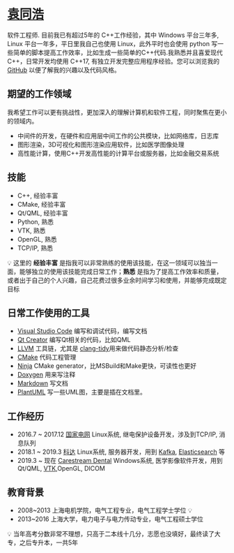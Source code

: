 # [袁同浩](mailto:michael.fay.live.com)

软件工程师. 目前我已有超过5年的 C++工作经验，其中 Windows 平台三年多, Linux 平台一年多，平日里我自己也使用 Linux，此外平时也会使用 python 写一些简单的脚本提高工作效率，比如生成一些简单的C++代码.我熟悉并且喜爱现代 C++，日常开发均使用 C++17, 有独立开发完整应用程序经验。您可以浏览我的 [GitHub](https://github.com/maidamai0) 以便了解我的兴趣以及代码风格。

## 期望的工作领域

我希望工作可以更有挑战性，更加深入的理解计算机和软件工程，同时聚焦在更小的领域内。

* 中间件的开发，在硬件和应用层中间工作的公共模块，比如网络库，日志库
* 图形渲染，3D可视化和图形渲染应用软件，比如医学图像处理
* 高性能计算，使用C++开发高性能的计算平台或服务器，比如金融交易系统

## 技能

* C++, 经验丰富
* CMake, 经验丰富
* Qt/QML, 经验丰富
* Python, 熟悉
* VTK, 熟悉
* OpenGL, 熟悉
* TCP/IP, 熟悉

:bulb: 这里的 **经验丰富** 是指我可以非常熟练的使用该技能，在这一领域可以独当一面，能够独立的使用该技能完成日常工作；**熟悉** 是指为了提高工作效率和质量，或者出于自己的个人兴趣，自己花费过很多业余时间学习和使用，并能够完成既定目标

## 日常工作使用的工具

* [Visual Studio Code](https://code.visualstudio.com/) 编写和调试代码，编写文档
* [Qt Creator](https://download.qt.io/official_releases/qtcreator/) 编写Qt相关的代码，比如QML
* [LLVM](https://llvm.org/) 工具链，尤其是 [clang-tidy](https://clang.llvm.org/extra/clang-tidy/)用来做代码静态分析/检查
* [CMake](https://cmake.org/) 代码工程管理
* [Ninja](https://ninja-build.org/) CMake generator，比MSBuild和Make更快，可读性也更好
* [Doxygen](https://www.doxygen.nl/index.html) 用来写注释
* [Markdown](https://www.markdownguide.org/) 写文档
* [PlantUML](https://plantuml.com/) 写一些UML图，主要是插在文档里。

## 工作经历

* 2016.7 ~ 2017.12 [国家电网](http://www.sgcc.com.cn/) Linux系统, 继电保护设备开发，涉及到TCP/IP, 消息队列
* 2018.1 ~ 2019.3 [科达](https://www.kedacom.com/cn/) Linux系统, 服务器开发，用到 [Kafka](https://kafka.apache.org/), [Elasticsearch](https://www.elastic.co/) 等
* 2019.3 ~ 现在 [Carestream Dental](https://www.carestreamdental.com/en-us) Windows系统, 医学影像软件开发，用到Qt/QML, [VTK](https://vtk.org/),OpenGL, DICOM

## 教育背景

* 2008~2013 上海电机学院，电气工程专业，电气工程学士学位 :bulb:
* 2013~2016 上海大学，电力电子与电力传动专业，电气工程硕士学位

:bulb: 当年高考分数非常不理想，只高于二本线十几分，志愿也没填好，最终读了大专，之后专升本，一共5年
